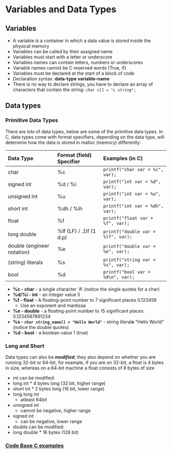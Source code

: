 # Variables and Data Types

## Variables

*  A variable is a container in which a data value is stored inside the physical memory
*  Variables can be called by their assigned name
*  Variables must start with a letter or underscore
*  Variables names can contain letters, numbers or underscores
*  Variable names cannot be C reserved words \(True, if\)
*  Variables must be declared at the start of a block of code
*  Declaration syntax: **data-type variable-name**
* There is no way to declare strings, you have to declare an array of characters that contain the string: `char c[] = "c string";`

## Data types

### Primitive Data Types

There are lots of data types, below are some of the primitive data types. In C, data types come with format specifiers, depending on the data type, will determine how the data is stored in malloc \(memory\) differently:

| Data Type | Format \(field\) Specifier | Examples \(in C\) |
| :--- | :--- | :--- |
| char | %c | `printf("char var = %c", var);` |
| signed int | %d / %i | `printf("int var = %d", var);` |
| unsigned int | %u | `printf("int var = %u", var);` |
| short int | %dh / %ih | `printf("int var = %dh", var);` |
| float | %f | `printf("float var = %f", var);` |
| long double | %lf \(LF\) / .1lf \(1 d.p\) | `printf("double var = %lf", var);` |
| double \(engineer notation\) | %e | `printf("double var = %e", var);` |
| \(string\) literals | %s | `printf("string var = %s", var);` |
| bool | %d | `printf("bool var = %d\n", var);` |

* **%c - char** - a single character 'A' \(notice the single quotes for a char\)
* **%d/%i - int** - an integer value 5
* **%f - float** - A floating-point number to 7 significant places 0.123456
  * Use an exponent and mantissa
* **%e - double** - a floating-point number to 15 significant places 0.1234567891234
* **%s - `char string_name[] = "Hello World"`** - string literal**s** "Hello World" \(notice the double quotes\)
* **%d - bool** - a boolean value 1 \(true\)

### Long and Short

Data types can also be _**modified**_, they also depend on whether you are running 32-bit or 64-bit, for example, if you are on 32-bit, a float is 4 bytes in size, whereas on a 64-bit machine a float consists of 8 bytes of size

*  int can be modified:
  *  long int
    * 4 bytes long \(32 bit, higher range\)
  *  short int
    * 2 bytes long \(16 bit, lower range\)
  * long long int
    * atleast 64bit
  * unsigned int
    * cannot be negative, higher range
  * signed int
    * can be negative, lower range
*  double can be modified:
  *  long double
    * 16 bytes \(128 bit\)

### [Code Base C examples](https://adnantech.gitbook.io/code/code/c)

